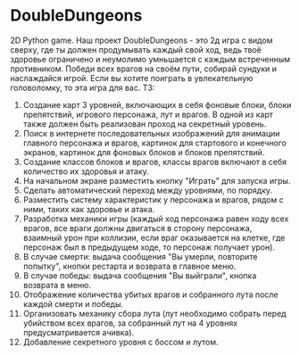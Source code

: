 # DoubleDungeons
2D Python game.
Наш проект DoubleDungeons - это 2д игра с видом сверху, где ты должен продумывать каждый свой ход, ведь твоё здоровье ограничено и неумолимо умньшается с каждым встреченным противником. Победи всех врагов на своём пути, собирай сундуки и наслаждайся игрой. Если вы хотите поиграть в увлекательную головоломку, то эта игра для вас.
ТЗ:
1. Создание карт 3 уровней, включающих в себя фоновые блоки, блоки препятствий, игрового персонажа, лут и врагов. В одной из карт также должен быть реализован проход на секретный уровень. 
2. Поиск в интернете последовательных изображений для анимации главного персонажа и врагов, картинок для стартового и конечного экранов, картинок для фоновых блоков и блоков препятствий. 
3. Создание классов блоков и врагов, классы врагов включают в себя количество их здоровья и атаку.  
4. На начальном экране разместить кнопку "Играть" для запуска игры. 
5. Сделать автоматический переход между уровнями, по порядку. 
6. Разместить систему характеристик у персонажа и врагов, рядом с ними, таких как здоровье и атака. 
7. Разработка механики игры (каждый ход персонажа равен ходу всех врагов, все враги должны двигаться в сторону персонажа, взаимный урон при коллизии, если враг оказывается на клетке, где персонаж был в предыдущем ходе, то персонаж получает урон). 
8. В случае смерти: выдача сообщения "Вы умерли, повторите попытку", кнопки рестарта и возврата в главное меню. 
9. В случае победы: выдача сообщения "Вы выйграли", кнопка возврата в меню.
10. Отображение количества убитых врагов и собранного лута после каждой смерти и победы. 
11. Организовать механику сбора лута (лут необходимо собрать перед убийством всех врагов, за собранный лут на 4 уровнях предусматривается ачивка). 
12. Добавление секретного уровня с боссом и лутом.
